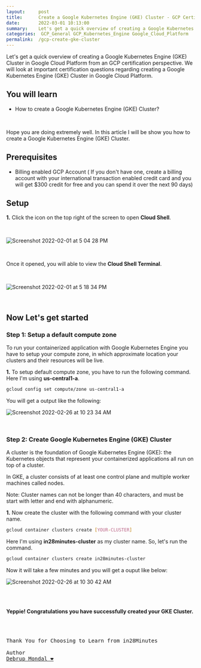 ```yaml
---
layout:     post
title:      Create a Google Kubernetes Engine (GKE) Cluster - GCP Certification Cheat Sheet
date:       2022-03-01 10:13:00
summary:    Let's get a quick overview of creating a Google Kubernetes Engine (GKE) Cluster in Google Cloud Platform from an GCP certification perspective. We will look at important certification questions regarding creating a Google Kubernetes Engine (GKE) Cluster in Google Cloud Platform.
categories:  GCP_General GCP_Kubernetes_Engine Google_Cloud_Platform
permalink:  /gcp-create-gke-cluster
---
```

Let's get a quick overview of creating a Google Kubernetes Engine (GKE) Cluster in Google Cloud Platform from an GCP certification perspective. We will look at important certification questions regarding creating a Google Kubernetes Engine (GKE) Cluster in Google Cloud Platform.



## You will learn
- How to create a Google Kubernetes Engine (GKE) Cluster?

<BR/>

Hope you are doing extremely well.
In this article I will be show you how to create a Google Kubernetes Engine (GKE) Cluster.

## Prerequisites

- Billing enabled GCP Account ( If you don't have one, create a billing account with your international transaction enabled credit card and you will get $300 credit for free and you can spend it over the next 90 days)


## Setup

**1.** Click the icon on the top right of the screen to open **Cloud Shell**.

<BR/>


![Screenshot 2022-02-01 at 5 04 28 PM](https://user-images.githubusercontent.com/57451228/151963019-73888945-a332-425f-b266-fae6149dc9ee.png)

<BR/>

Once it opened, you will able to view the **Cloud Shell Terminal**.

<BR/>

![Screenshot 2022-02-01 at 5 18 34 PM](https://user-images.githubusercontent.com/57451228/151963601-aa283d9e-79e4-4b73-992a-6342e68eda9f.png)

<BR/>


## Now Let's get started


### Step 1: Setup a default compute zone

To run your containerized application with Google Kubernetes Engine you have to setup your compute zone, in which approximate location your clusters and their resources will be live.

**1.** To setup default compute zone, you have to run the following command. Here I'm using **us-central1-a**.

```sh
gcloud config set compute/zone us-central1-a

```

You will get a output like the following:


![Screenshot 2022-02-26 at 10 23 34 AM](https://user-images.githubusercontent.com/57451228/155847170-815719e6-7ae0-41b9-81ac-839a24f66144.png)

<BR/>

### Step 2: Create Google Kubernetes Engine (GKE) Cluster

A cluster is the foundation of Google Kubernetes Engine (GKE): the Kubernetes objects that represent your containerized applications all run on top of a cluster.

In GKE, a cluster consists of at least one control plane and multiple worker machines called nodes.

Note: Cluster names can not be longer than 40 characters, and must be start with letter and end with alphanumeric.

**1.** Now create the cluster with the following command with your cluster name. 

```sh
gcloud container clusters create [YOUR-CLUSTER]
```

Here I'm using **in28minutes-cluster** as my cluster name. So, let's run the command.


```sh
gcloud container clusters create in28minutes-cluster
```
Now it will take a few minutes and you will get a ouput like below:


![Screenshot 2022-02-26 at 10 30 42 AM](https://user-images.githubusercontent.com/57451228/155847448-54675e47-e4b7-46c7-9fdc-55103406f78b.png)

<BR/>
<BR/>

**Yeppie! Congratulations you have successfully created your GKE Cluster.**






<BR/>
<BR/>

<pre>
Thank You for Choosing to Learn from in28Minutes

Author
<a href="https://www.linkedin.com/in/debrup-365/">Debrup Mondal ❤️</a>
